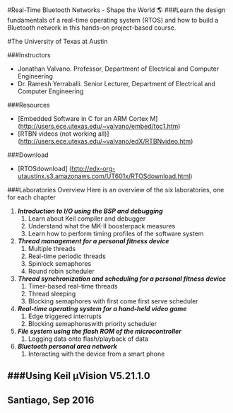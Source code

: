 #Real-Time Bluetooth Networks - Shape the World :earth_americas:
###Learn the design fundamentals of a real-time operating system (RTOS) and how to build a Bluetooth network in this hands-on project-based course.

#The University of Texas at Austin

###Instructors
* Jonathan Valvano. Professor, Department of Electrical and Computer Engineering
* Dr. Ramesh Yerraballi. Senior Lecturer, Department of Electrical and Computer Engineering

###Resources
* [Embedded Software in C for an ARM Cortex M] (http://users.ece.utexas.edu/~valvano/embed/toc1.htm)
* [RTBN videos (not working all)] (http://users.ece.utexas.edu/~valvano/edX/RTBNvideo.htm)

###Download
* [RTOSdownload] (http://edx-org-utaustinx.s3.amazonaws.com/UT601x/RTOSdownload.html)


###Laboratories Overview
Here is an overview of the six laboratories, one for each chapter

1. ___Introduction to I/O using the BSP and debugging___
    1. Learn about Keil compiler and debugger
    2. Understand what the MK-II boosterpack measures
    3. Learn how to perform timing profiles of the software system
2. ___Thread management for a personal fitness device___
    1. Multiple threads
    2. Real-time periodic threads
    3. Spinlock semaphores
    4. Round robin scheduler
3. ___Thread synchronization and scheduling for a personal fitness device___
    1. Timer-based real-time threads
    2. Thread sleeping
    3. Blocking semaphores with first come first serve scheduler
4. ___Real-time operating system for a hand-held video game___
    1. Edge triggered interrupts
    2. Blocking semaphoreswith priority scheduler
5. ___File system using the flash ROM of the microcontroller___
    1. Logging data onto flash/playback of data
6. ___Bluetooth personal area network___
    1. Interacting with the device from a smart phone

###Using Keil µVision V5.21.1.0
--
Santiago, Sep 2016
--